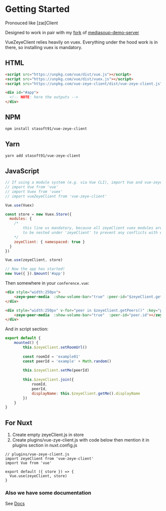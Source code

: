 # Getting Started

Pronouced like [zaɪ]Client

Designed to work in pair with my [fork](https://github.com/stasoft91/zeye-server) of [mediasoup-demo-server](https://github.com/versatica/mediasoup-demo)

VueZeyeClient relies heavily on vuex. 
Everything under the hood work is in there, so installing vuex is mandatory.

## HTML

```html
<script src="https://unpkg.com/vue/dist/vue.js"></script>
<script src="https://unpkg.com/vue/dist/vuex.js"></script>
<script src="https://unpkg.com/vue-zeye-client/dist/vue-zeye-client.js"></script>

<div id="#app">
  <!-- NOTE: here the outputs -->
</div>
```

## NPM

```sh
npm install stasoft91/vue-zeye-client
```

## Yarn

```sh
yarn add stasoft91/vue-zeye-client
```

## JavaScript

```javascript
// If using a module system (e.g. via Vue CLI), import Vue and vue-zeye-client and then call Vue.use(vue-zeye-client).
// import Vue from 'vue'
// import Vuex from 'vuex'
// import vueZeyeClient from 'vue-zeye-client'

Vue.use(Vuex)

const store = new Vuex.Store({
  modules: {
    /*
        this line us mandatory, because all zeyeClient vuex modules are designed 
        to be nested under 'zeyeClient' to prevent any conflicts with existing store
    */
    zeyeClient: { namespaced: true }
  }
})

Vue.use(zeyeClient, store)

// Now the app has started!
new Vue({ }).$mount('#app')
```

Then somewhere in your `conference.vue`:
```html
<div style="width:250px">
    <zeye-peer-media  :show-volume-bar="true" :peer-id="$zeyeClient.getMe().id"></zeye-peer-media>
</div>

<div style="width:250px" v-for="peer in $zeyeClient.getPeers()" :key="peer.id">
    <zeye-peer-media  :show-volume-bar="true"  :peer-id="peer.id"></zeye-peer-media>
</div>
```
And in script section:
```javascript
export default {
    mounted() {
        this.$zeyeClient.setRoomUrl()
        
        const roomId = 'example01'
        const peerId = 'example' + Math.random()
        
        this.$zeyeClient.setMe(peerId)
        
        this.$zeyeClient.join({
            roomId,
            peerId,
            displayName: this.$zeyeClient.getMe().displayName
        })
    }
}
```

## For Nuxt
1. Create empty zeyeClient.js in store
2. Create plugins/vue-zye-client.js with code below then mention it in plugins section in nuxt.config.js
```
// plugins/vue-zeye-client.js
import zeyeClient from 'vue-zeye-client'
import Vue from 'vue'

export default ({ store }) => {
  Vue.use(zeyeClient, store)
}
```


### Also we have some documentation
See [Docs](https://zeye-ru.github.io/vue-zeye-client/)
